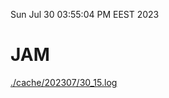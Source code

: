 Sun Jul 30 03:55:04 PM EEST 2023
# JAM
<a href='./cache/202307/30_15.log'>./cache/202307/30_15.log</a>
